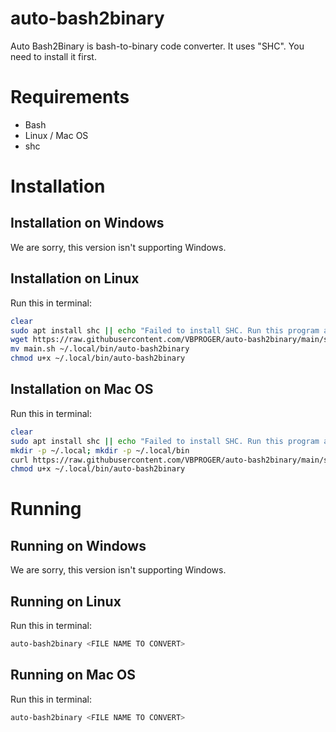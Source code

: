 # auto-bash2binary
Auto Bash2Binary is bash-to-binary code converter. It uses "SHC". You need to install it first.
# Requirements

- Bash
- Linux / Mac OS
- shc

# Installation
## Installation on Windows
We are sorry, this version isn't
supporting Windows.
## Installation on Linux
Run this in terminal:
```bash
clear
sudo apt install shc || echo "Failed to install SHC. Run this program as root."
wget https://raw.githubusercontent.com/VBPROGER/auto-bash2binary/main/src/main.sh
mv main.sh ~/.local/bin/auto-bash2binary
chmod u+x ~/.local/bin/auto-bash2binary
```
## Installation on Mac OS
Run this in terminal:
```bash
clear
sudo apt install shc || echo "Failed to install SHC. Run this program as root."
mkdir -p ~/.local; mkdir -p ~/.local/bin
curl https://raw.githubusercontent.com/VBPROGER/auto-bash2binary/main/src/main.sh>~/.local/bin/auto-bash2binary
chmod u+x ~/.local/bin/auto-bash2binary
```
# Running
## Running on Windows
We are sorry, this version isn't
supporting Windows.

## Running on Linux
Run this in terminal:
```bash
auto-bash2binary <FILE NAME TO CONVERT>
```
## Running on Mac OS
Run this in terminal:
```bash
auto-bash2binary <FILE NAME TO CONVERT>
```
